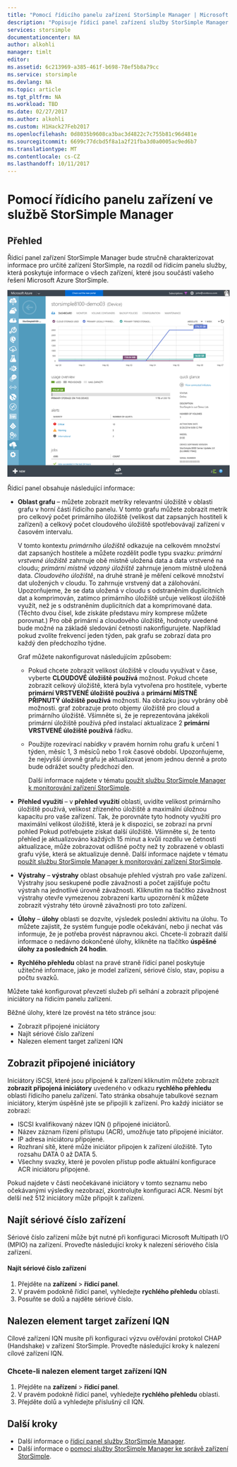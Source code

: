 ```yaml
---
title: "Pomocí řídicího panelu zařízení StorSimple Manager | Microsoft Docs"
description: "Popisuje řídicí panel zařízení služby StorSimple Manager a způsobu jeho použití k zobrazení metriky úložiště a připojené iniciátory a najít sériové číslo a IQN."
services: storsimple
documentationcenter: NA
author: alkohli
manager: timlt
editor: 
ms.assetid: 6c213969-a385-461f-b698-78ef5b8a79cc
ms.service: storsimple
ms.devlang: NA
ms.topic: article
ms.tgt_pltfrm: NA
ms.workload: TBD
ms.date: 02/27/2017
ms.author: alkohli
ms.custom: H1Hack27Feb2017
ms.openlocfilehash: 0d8035b9608ca3bac3d4822c7c755b81c96d481e
ms.sourcegitcommit: 6699c77dcbd5f8a1a2f21fba3d0a0005ac9ed6b7
ms.translationtype: MT
ms.contentlocale: cs-CZ
ms.lasthandoff: 10/11/2017
---
```

# <a name="use-the-device-dashboard-in-storsimple-manager-service"></a>Pomocí řídicího panelu zařízení ve službě StorSimple Manager  

## <a name="overview"></a>Přehled
Řídicí panel zařízení StorSimple Manager bude stručně charakterizovat informace pro určité zařízení StorSimple, na rozdíl od řídicím panelu služby, která poskytuje informace o všech zařízení, které jsou součástí vašeho řešení Microsoft Azure StorSimple.

![Stránka řídicího panelu zařízení](./media/storsimple-device-dashboard/StorSimple_DeviceDashbaord1M.png)

Řídicí panel obsahuje následující informace:

* **Oblast grafu** – můžete zobrazit metriky relevantní úložiště v oblasti grafu v horní části řídicího panelu. V tomto grafu můžete zobrazit metrik pro celkový počet primárního úložiště (velikost dat zapsaných hostiteli k zařízení) a celkový počet cloudového úložiště spotřebovávají zařízení v časovém intervalu.
  
     V tomto kontextu *primárního úložiště* odkazuje na celkovém množství dat zapsaných hostitele a můžete rozdělit podle typu svazku: *primární vrstvené úložiště* zahrnuje obě místně uložená data a data vrstvené na cloudu; *primární místně vázaný úložiště* zahrnuje jenom místně uložená data. *Cloudového úložiště*, na druhé straně je měření celkové množství dat uložených v cloudu. To zahrnuje vrstvený dat a zálohování. Upozorňujeme, že se data uložená v cloudu s odstraněním duplicitních dat a komprimován, zatímco primárního úložiště určuje velikost úložiště využít, než je s odstraněním duplicitních dat a komprimované data. (Těchto dvou čísel, kde získáte představu míry komprese můžete porovnat.) Pro obě primární a cloudového úložiště, hodnoty uvedené bude možné na základě sledování četnosti nakonfigurujete. Například pokud zvolíte frekvencí jeden týden, pak grafu se zobrazí data pro každý den předchozího týdne.
  
     Graf můžete nakonfigurovat následujícím způsobem:
  
  * Pokud chcete zobrazit velikost úložiště v cloudu využívat v čase, vyberte **CLOUDOVÉ úložiště používá** možnost. Pokud chcete zobrazit celkový úložiště, která byla vytvořena pro hostitele, vyberte **primární VRSTVENÉ úložiště používá** a **primární MÍSTNĚ PŘIPNUTÝ úložiště používá** možnosti. Na obrázku jsou vybrány obě možnosti. graf zobrazuje proto objemy úložiště pro cloud a primárního úložiště. Všimněte si, že je reprezentována jakékoli primární úložiště používá před instalací aktualizace 2 **primární VRSTVENÉ úložiště používá** řádku.
  * Použijte rozevírací nabídky v pravém horním rohu grafu k určení 1 týden, měsíc 1, 3 měsíců nebo 1 rok časové období. Upozorňujeme, že nejvyšší úrovně grafu je aktualizovat jenom jednou denně a proto bude odrážet součty předchozí den.
    
    Další informace najdete v tématu [použít službu StorSimple Manager k monitorování zařízení StorSimple](storsimple-monitor-device.md).
* **Přehled využití** – v **přehled využití** oblasti, uvidíte velikost primárního úložiště používá, velikost zřízeného úložiště a maximální úložnou kapacitu pro vaše zařízení. Tak, že porovnáte tyto hodnoty využití pro maximální velikost úložiště, která je k dispozici, se zobrazí na první pohled Pokud potřebujete získat další úložiště. Všimněte si, že tento přehled je aktualizováno každých 15 minut a kvůli rozdílu ve četnosti aktualizace, může zobrazovat odlišné počty než ty zobrazené v oblasti grafu výše, která se aktualizuje denně. Další informace najdete v tématu [použít službu StorSimple Manager k monitorování zařízení StorSimple](storsimple-monitor-device.md).
* **Výstrahy** – **výstrahy** oblast obsahuje přehled výstrah pro vaše zařízení. Výstrahy jsou seskupené podle závažnosti a počet zajišťuje počtu výstrah na jednotlivé úrovně závažnosti. Kliknutím na tlačítko závažnost výstrahy otevře vymezenou zobrazení kartu upozornění k můžete zobrazit výstrahy této úrovně závažnosti pro toto zařízení.
* **Úlohy** – **úlohy** oblasti se dozvíte, výsledek poslední aktivitu na úlohu. To můžete zajistit, že systém funguje podle očekávání, nebo ji nechat vás informuje, že je potřeba provést nápravnou akci. Chcete-li zobrazit další informace o nedávno dokončené úlohy, klikněte na tlačítko **úspěšné úlohy za posledních 24 hodin**.
* **Rychlého přehledu** oblast na pravé straně řídicí panel poskytuje užitečné informace, jako je model zařízení, sériové číslo, stav, popisu a počtu svazků.

Můžete také konfigurovat převzetí služeb při selhání a zobrazit připojené iniciátory na řídicím panelu zařízení.

Běžné úlohy, které lze provést na této stránce jsou:

* Zobrazit připojené iniciátory
* Najít sériové číslo zařízení
* Nalezen element target zařízení IQN

## <a name="view-connected-initiators"></a>Zobrazit připojené iniciátory
Iniciátory iSCSI, které jsou připojené k zařízení kliknutím můžete zobrazit **zobrazit připojená iniciátory** uvedeného v odkazu **rychlého přehledu** oblasti řídicího panelu zařízení. Tato stránka obsahuje tabulkové seznam iniciátory, kterým úspěšně jste se připojili k zařízení. Pro každý iniciátor se zobrazí:

* ISCSI kvalifikovaný název IQN () připojené iniciátorů.
* Název záznam řízení přístupu (ACR), umožňuje tato připojené iniciátor.
* IP adresa iniciátoru připojené.
* Rozhraní sítě, které může iniciátor připojen k zařízení úložiště. Tyto rozsahu DATA 0 až DATA 5.
* Všechny svazky, které je povolen přístup podle aktuální konfigurace ACR iniciátoru připojené.

Pokud najdete v části neočekávané iniciátory v tomto seznamu nebo očekávanými výsledky nezobrazí, zkontrolujte konfiguraci ACR. Nesmí být delší než 512 iniciátory může připojit k zařízení.

## <a name="find-the-device-serial-number"></a>Najít sériové číslo zařízení
Sériové číslo zařízení může být nutné při konfiguraci Microsoft Multipath I/O (MPIO) na zařízení. Proveďte následující kroky k nalezení sériového čísla zařízení.

#### <a name="to-find-the-device-serial-number"></a>Najít sériové číslo zařízení
1. Přejděte na **zařízení** > **řídicí panel**.
2. V pravém podokně řídicí panel, vyhledejte **rychlého přehledu** oblasti.
3. Posuňte se dolů a najděte sériové číslo.

## <a name="find-the-device-target-iqn"></a>Nalezen element target zařízení IQN
Cílové zařízení IQN musíte při konfiguraci výzvu ověřování protokol CHAP (Handshake) v zařízení StorSimple. Proveďte následující kroky k nalezení cílové zařízení IQN.

### <a name="to-find-the-device-target-iqn"></a>Chcete-li nalezen element target zařízení IQN
1. Přejděte na **zařízení** > **řídicí panel**.
2. V pravém podokně řídicí panel, vyhledejte **rychlého přehledu** oblasti.
3. Přejděte dolů a vyhledejte příslušný cíl IQN.

## <a name="next-steps"></a>Další kroky
* Další informace o [řídicí panel služby StorSimple Manager](storsimple-service-dashboard.md).
* Další informace o [pomocí služby StorSimple Manager ke správě zařízení StorSimple](storsimple-manager-service-administration.md).

